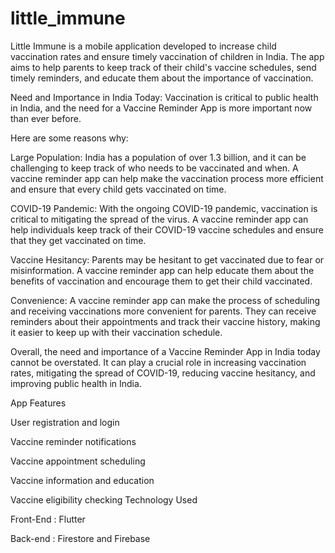 # little_immune
Little Immune is a mobile application developed to increase child vaccination rates and ensure timely vaccination of children in India. The app aims to help parents to keep track of their child's vaccine schedules, send timely reminders, and educate them about the importance of vaccination.

Need and Importance in India Today:
Vaccination is critical to public health in India, and the need for a Vaccine Reminder App is more important now than ever before.

Here are some reasons why:

Large Population: India has a population of over 1.3 billion, and it can be challenging to keep track of who needs to be vaccinated and when. A vaccine reminder app can help make the vaccination process more efficient and ensure that every child gets vaccinated on time.

COVID-19 Pandemic: With the ongoing COVID-19 pandemic, vaccination is critical to mitigating the spread of the virus. A vaccine reminder app can help individuals keep track of their COVID-19 vaccine schedules and ensure that they get vaccinated on time.

Vaccine Hesitancy: Parents may be hesitant to get vaccinated due to fear or misinformation. A vaccine reminder app can help educate them about the benefits of vaccination and encourage them to get their child vaccinated.

Convenience: A vaccine reminder app can make the process of scheduling and receiving vaccinations more convenient for parents. They can receive reminders about their appointments and track their vaccine history, making it easier to keep up with their vaccination schedule.

Overall, the need and importance of a Vaccine Reminder App in India today cannot be overstated. It can play a crucial role in increasing vaccination rates, mitigating the spread of COVID-19, reducing vaccine hesitancy, and improving public health in India.



App Features

User registration and login 

Vaccine reminder notifications

Vaccine appointment scheduling

Vaccine information and education

Vaccine eligibility checking Technology Used 

Front-End : Flutter 

Back-end : Firestore and Firebase 
